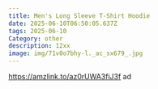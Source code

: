```yaml
---
title: Men's Long Sleeve T-Shirt Hoodie
date: 2025-06-10T06:50:05.637Z
tags: 2025-06-10
Category: other
description: 12xx
image: img/71v0o7bhy-l._ac_sx679_.jpg
---
```

https://amzlink.to/az0rUWA3fiJ3f ad